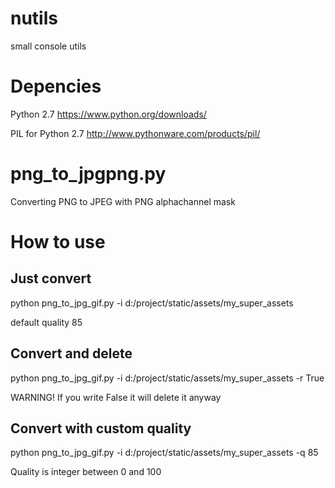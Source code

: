 nutils
======

small console utils

Depencies
======

Python 2.7
https://www.python.org/downloads/

PIL for Python 2.7
http://www.pythonware.com/products/pil/

png_to_jpgpng.py
======
Converting PNG to JPEG with PNG alphachannel mask

How to use
======

Just convert
----------
python png_to_jpg_gif.py -i d:/project/static/assets/my_super_assets

default quality 85

Convert and delete
----------
python png_to_jpg_gif.py -i d:/project/static/assets/my_super_assets -r True

WARNING! If you write False it will delete it anyway

Convert with custom quality
----------
python png_to_jpg_gif.py -i d:/project/static/assets/my_super_assets -q 85

Quality is integer between 0 and 100
